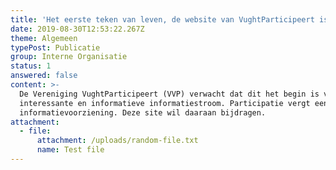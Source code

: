 ```yaml
---
title: 'Het eerste teken van leven, de website van VughtParticipeert is geboren.'
date: 2019-08-30T12:53:22.267Z
theme: Algemeen
typePost: Publicatie
group: Interne Organisatie
status: 1
answered: false
content: >-
  De Vereniging VughtParticipeert (VVP) verwacht dat dit het begin is van een
  interessante en informatieve informatiestroom. Participatie vergt een goede
  informatievoorziening. Deze site wil daaraan bijdragen.
attachment:
  - file:
      attachment: /uploads/random-file.txt
      name: Test file
---
```



